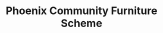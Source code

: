 ---
title: "Phoenix Community Furniture Scheme"
url: /newtown/phoenix-community-furniture-scheme/
shop: furniture
---